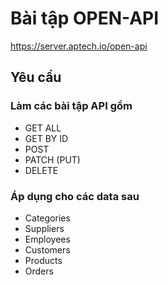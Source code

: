 # Bài tập OPEN-API

<https://server.aptech.io/open-api>

## Yêu cầu

### Làm các bài tập API gồm

- GET ALL
- GET BY ID
- POST
- PATCH (PUT)
- DELETE

### Áp dụng cho các data sau

- Categories
- Suppliers
- Employees
- Customers
- Products
- Orders
